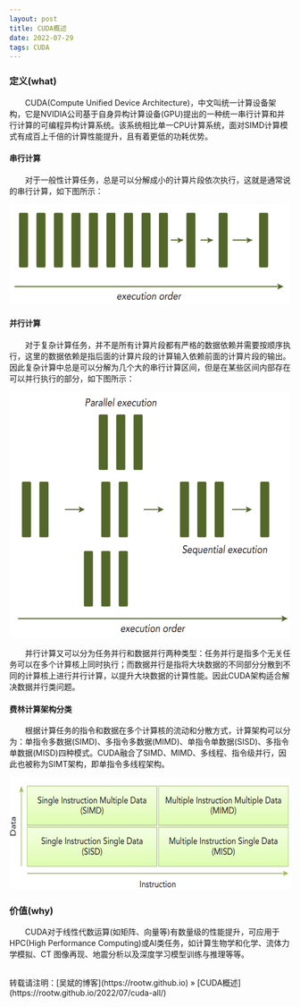 ```yaml
---
layout: post
title: CUDA概述
date: 2022-07-29
tags: CUDA
---
```


### 定义(what)

&emsp;&emsp;CUDA(Compute Unified Device Architecture)，中文叫统一计算设备架构，它是NVIDIA公司基于自身异构计算设备(GPU)提出的一种统一串行计算和并行计算的可编程异构计算系统。该系统相比单一CPU计算系统，面对SIMD计算模式有成百上千倍的计算性能提升，且有着更低的功耗优势。

#### **串行计算**

&emsp;&emsp;对于一般性计算任务，总是可以分解成小的计算片段依次执行，这就是通常说的串行计算，如下图所示：

<div align="center">                                                             
    <img src="/images/posts/cuda/serial.png" height="180" width="600">  
</div>

#### **并行计算**

&emsp;&emsp;对于复杂计算任务，并不是所有计算片段都有严格的数据依赖并需要按顺序执行，这里的数据依赖是指后面的计算片段的计算输入依赖前面的计算片段的输出。因此复杂计算中总是可以分解为几个大的串行计算区间，但是在某些区间内部存在可以并行执行的部分，如下图所示：

<div align="center">                                                             
    <img src="/images/posts/cuda/parallel.png" height="440" width="600">  
</div>

&emsp;&emsp;并行计算又可以分为任务并行和数据并行两种类型：任务并行是指多个无关任务可以在多个计算核上同时执行；而数据并行是指将大块数据的不同部分分散到不同的计算核上进行并行计算，以提升大块数据的计算性能。因此CUDA架构适合解决数据并行类问题。

#### **费林计算架构分类**

&emsp;&emsp;根据计算任务的指令和数据在多个计算核的流动和分散方式，计算架构可以分为：单指令多数据(SIMD)、多指令多数据(MIMD)、单指令单数据(SISD)、多指令单数据(MISD)四种模式。CUDA融合了SIMD、MIMD、多线程、指令级并行，因此也被称为SIMT架构，即单指令多线程架构。

<div align="center">                                                             
    <img src="/images/posts/cuda/flynn.png" height="200" width="600">  
</div>

### 价值(why)

&emsp;&emsp;CUDA对于线性代数运算(如矩阵、向量等)有数量级的性能提升，可应用于HPC(High Performance Computing)或AI类任务，如计算生物学和化学、流体力学模拟、CT 图像再现、地震分析以及深度学习模型训练与推理等等。

<br>
转载请注明：[吴斌的博客](https://rootw.github.io) » [CUDA概述](https://rootw.github.io/2022/07/cuda-all/) 
